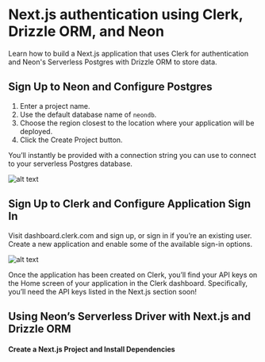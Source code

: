 # Next.js authentication using Clerk, Drizzle ORM, and Neon
Learn how to build a Next.js application that uses Clerk for authentication and Neon's Serverless Postgres with Drizzle ORM to store data.

## Sign Up to Neon and Configure Postgres
1. Enter a project name.
2. Use the default database name of `neondb`.
3. Choose the region closest to the location where your application will be deployed.
4. Click the Create Project button.

You’ll instantly be provided with a connection string you can use to connect to your serverless Postgres database.

![alt text](./public/images/neon-dashboard.jpg)

## Sign Up to Clerk and Configure Application Sign In

Visit dashboard.clerk.com and sign up, or sign in if you’re an existing user. Create a new application and enable some of the available sign-in options.

![alt text](./public/images/clerk-sign-up.jpg)

Once the application has been created on Clerk, you’ll find your API keys on the Home screen of your application in the Clerk dashboard. Specifically, you’ll need the API keys listed in the Next.js section soon!

## Using Neon’s Serverless Driver with Next.js and Drizzle ORM
#### Create a Next.js Project and Install Dependencies